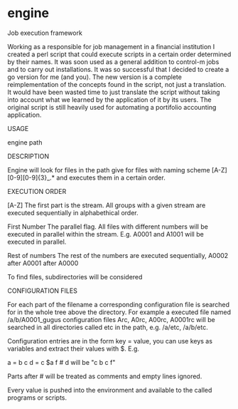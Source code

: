 # engine
Job execution framework

Working as a responsible for job management in a financial institution I created a perl script that could execute scripts in a certain order determined by their names. It was soon used as a general addition to control-m jobs and to carry out installations. It was so successful that I decided to create a go version for me (and you). The new version is a complete reimplementation of the concepts found in the script, not just a translation. It would have been wasted time to just translate the script without taking into account what we learned by the application of it by its users.
The original script is still heavily used for automating a portifolio accounting application.

USAGE

engine path

DESCRIPTION

Engine will look for files in the path give for files with naming scheme [A-Z][0-9][0-9]{3}_.* and executes them in a certain order.

EXECUTION ORDER

[A-Z]
The first part is the stream. All groups with a given stream are executed sequentially in alphabethical order.

First Number
The parallel flag. All files with different numbers will be executed in parallel within the stream. E.g. A0001 and A1001 will be executed in parallel.

Rest of numbers
The rest of the numbers are executed sequentially, A0002 after A0001 after A0000

To find files, subdirectories will be considered

CONFIGURATION FILES

For each part of the filename a corresponding configuration file is searched for in the whole tree above the directory. For example a executed file named /a/b/A0001_gugus configuration files Arc, A0rc, A00rc, A0001rc will be searched in all directories called etc in the path, e.g. /a/etc, /a/b/etc.

Configuration entries are in the form key = value, you can use keys as variables and extract their values with $. E.g.

a = b c
d = c $a f # d will be "c b c f"

Parts after # will be treated as comments and empty lines ignored.

Every value is pushed into the environment and available to the called programs or scripts.
